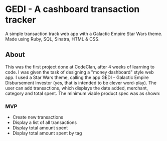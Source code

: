# GEDI - A cashboard transaction tracker
A simple transaction track web app with a Galactic Empire Star Wars theme. Made using Ruby, SQL, Sinatra, HTML & CSS.

## About
This was the first project done at CodeClan, after 4 weeks of learning to code. I was given the task of designing a "money dashboard" style web app. I used a Star Wars theme, calling the app GEDI - Galactic Empire Disbursement Investor (yes, that is intended to be clever word-play). The user can add transactions, which displays the date added, merchant, category and total spent. The minimum viable product spec was as shown: 

### MVP 
* Create new transactions
* Display a list of all transactions
* Display total amount spent
* Display total amount spent by tag

